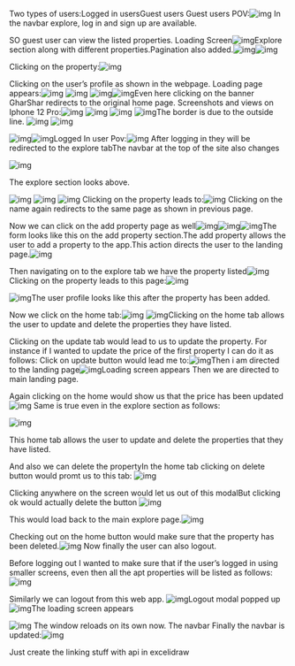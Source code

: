 Two types of users:Logged in usersGuest users
Guest users POV:![img](https://lh6.googleusercontent.com/QMxIL5Gq_kT_zhqFJsiBZj28V_tSIuPNuKXbhWdo-s6HoDhIaWPdkKQcDfWcpxwIi0X6iTSQdlEh5bw9jDVpyLvI9vgD-gbF81oJMqiTiMD-OgOvKC_uaHD3c-C9la1OHgyRjqsILJcZnDNFbFa0TyogYHRYCugoLsW0wtURofx_0pCmNhQxSYmLZwkYFQ)
In the navbar explore, log in and sign up are available.

SO guest user can view the listed properties.
Loading Screen![img](https://lh4.googleusercontent.com/Li2myddm4Kwow8LaCKOjwPwgnH9qmiBSBWL703RTMhbvCKAJCFzVtgoRvW0fSQ3ZGBO8t6Z4QcuHlRLI2maofs9j5vczVXyjHTKG9b9WDAbozLxC3Hf6ais7xc_uxJx0wW042qbDlQVAXAki-pJYvZBDSFdTtvjrSh5w2ifeLIF35kqCWLFPricHYZi9wQ)Explore section along with different properties.Pagination also added.![img](https://lh3.googleusercontent.com/qdJcDwyTb4-zHVINSutVlmeHDJcb6Twp0GFju7BGYBOwsRymhTHGR5nLRsMxR6gD1vHaPWs_x_kwFPto8wugxkXh0omAyc9FhJijSSRQAvCzIfcty31ir6MJ_-JEbQnBuCeO1ZwDSV_9bYFe-H8OxqADhw5c7J8nQAK7m6m2y25XxKlp7ksIR_JJXsH1_w)![img](https://lh5.googleusercontent.com/-fcOL1FzIQav2kTWJ_syey0WWnyzCf4Y7EbSjF_96gB0hl_cASH2YzZl97pkes2hjGPHhgj8NVKj-I1-8CiP13WNsmWJmmAkicbd3Y5ZOBlBzhyOPLNG86VMWT08XX29Ji6Pc8AyyhRk_asaE9nq6bUy3BDCKRq-rk30Xx7_FghRhm8l2_NBCCoXGQM_DQ)









Clicking on the property:![img](https://lh4.googleusercontent.com/-Dl0TSV3KbIdet-1x51RtVftAvLnyZZohytEXl5oMpkt3pP5MbIs51WXKnPt7TJjLhBc5eS5qkxsGOPJexyX4zAGWsfxWjOkDNClG03Rvj4fTIDdxOqM8feOk6_QffX3KzmJrXrtIYNQeAvhaP3KMZf7O5KZBs9Tn09sOQToy9mAcP6qsb6bGFkAxrfM1A)

Clicking on the user’s profile as shown in the webpage.
Loading page appears:![img](https://lh6.googleusercontent.com/hhwZGRlqtEeW9KyJyX7ZNFhaxOhf9k8F4XLHr86ahaD2cewkyuaHLX9kUlUDFvteSN9UHuuhPoKBe0AKm6qyVQBHgYVqB-_6D8_aiMEqWRRFjk-5gkufi7oi7hl5FSSo9IJR6ODo5euJCCebKw2_n-Om_1TW64384SS0dQr2p3BoiwEt_61W0naBkJM8EQ)
![img](https://lh5.googleusercontent.com/Atf09trsubiTjsPQ0TmPe0KniVWrYkxeswdCIQwwpRuUiOOBuJgYdnUronyDNIp_rdrAkidlxVDn0lxsf77o1DahANEQYrJc1OHnwUVH-2dUeakc9EdALMnohufylZeMBTEsTSPdrWuG2z_TC9C26puG3wznSu0lbABPaW5C99v6ukOIHIeH79cM75hn_g)
![img](https://lh6.googleusercontent.com/Zyo6IMVzNX8HsvU-k88SV9GkX_LLnN5YhRlprAb-msj8tUJeYBHRuSHtoZ3C47QkfShDKZl_bKHYRdjawBKwWn0mYmH_KJzo_zBh8oY7zDPht9wsi2uiCXQf7ModleyPwuXjZt-o545GdGRaZZzpByu-Elv34-rng7JdZ1qJ4safSUxlopzm_E1D3ZT4OQ)![img](https://lh5.googleusercontent.com/8U-pUtuernGlyBYRS__yNz0h0ht8fevWJZs3FT2G9Z9w0ZPmSP9qdg6pB-uO1KKSzvo_qkJw0fEL4j8aGNNwkUH4ZFVIXtO3V9NEjDtwHo5mE5R8f2KrMo9lg74s5t0hs9vvLmNIDEGqqrpgVVIU7PadKIckgCc_LrHgiEoTCckEwa54i2S-QvvwZIjCjQ)Even here clicking on the banner GharShar redirects to the original home page.
Screenshots and views on Iphone 12 Pro:![img](https://lh6.googleusercontent.com/fRqjjfgeFoWl2NJGZPVsEd661FB1K0mzt18TfVWZSuwUrGYBQ1iCIhfVWDdzwANMKRFvMV37BRDR5s-QZcPZDi_k-KdaCkSMYHjbIZLXSovOGLEsWrdPBQH4DRby-XesvYvtRiZQgi6o3FHzcyQMJVaIn5NAKsIbqQCgINfZ8aKYE9nCOrPFHFHpBahhKg) ![img](https://lh4.googleusercontent.com/fvo-4dXeOu6QC6JFecmridhh_I_QdWd6vo_gm5jDOsy5BkqtglLuGQlUm5BJ6X_nd2lWrj2Yk86gPLgd6595eiqIjv1c_KOmOKfbvqlb18qRCh7gOC60Qd6JF7SIMzTRzZb9Ah9A0O69eFi4RUjpXI-6MRxDYh-tXFIy8mbwxeAlHknYkGCggoy14AtN1A) ![img](https://lh5.googleusercontent.com/Lsu_FA6y15yt-TFXlUZOZxoDFXSDXjREVyKS6cTzX4D0FBTbqnkrmqPu95nx-0g9TCIov1MAEqAQfdIRNJvcNepIPmP1EdLgOgLOszlnKvhySBXkuwzK77s_K08rOr9NUXu-bUdhSnwfmDYZ_1rjFTaWq6VbAY3lRFTMlsP2V2xWR-ojHuXPXCyOURSkcw) ![img](https://lh4.googleusercontent.com/YDY9yU73Vn6_JpV2e8L8OWVWhFNmR-khkQcmmrFfuqhcBVa7m5HSWsU5EvsTJ0jdmzqKzOgW3crdiurDqBpuOqMmgYl1j41or17k2MocVhpiFm7FFiP8fcfE8DPERVloE2sV_KgcCCOHoTXw6-VtYwOJ2ScHBeTjR0yQS9uDbZWfxjegoKk3mSWxy62r4g)The border is due to the outside line.
![img](https://lh5.googleusercontent.com/g9FFlQW9N1eRFi9kXUz03kyAzJh18iGVcn5eYyXGVR7h8S8Dts96pW2KaQyFIyZZVMG1pGOcUaIe-gHH6yRYBcD4cil9Insp1BT33ZycTsfM9G2j0n0DczmqVPF3LK_B7CEv8yg5XuGjA7qx_ooxqBdB4Xgys7e3d0SeNe9vYikd43C6mkasrHFl6y3Ksw) ![img](https://lh5.googleusercontent.com/tFeozCYLJMzd913SwPQmw2SPunGd-K6eolrqQrzyAoD3MwW9rk0ksBDCHhEQ0mtjWaB_pOL_HoY9yJDJaNM6JhONoqzPaFk3sWPYE4HpCZ_wrdOci4G4n8Tuwf4-6sKnVNuy1mXTyDoCwUyLLCggNoXXzWTLoWd2KLqSn-D7FqpfbWsi2vGS0kVYJ59t2Q)



![img](https://lh4.googleusercontent.com/Z8N3xZZmjAApzmXYi-UR3lqrit9MwwxPCFDzUaUzG0xJIsTUY5ApUnWWyqNbkZxq1AD3Wyp27df8jtq294MnkhRYoepiBbuUA2OxgI1Muw6DAD5N-m84UwTTYjHej8Kg809Tn13tjW7JUr-s5Sebfpgo83zXuFNy664CaqaeJyVXovExyR3H60Xnrv4sWA)![img](https://lh3.googleusercontent.com/w8VZ8mpnNZfOZbiDhumwyBST41gdVZG5wlU2mfWVKtZ6kjsjE0r-3hT5oKuoy2VCQK2mrMa9XGUIcmH_dF3NAwD_7q3-w2h2Usxo4SIRI0vZcPnZTN9eQjjnUpPFIq9Gso3-qa5THPVH9IVhWF1sQaFk3akldupx5Axrz0Mk7tA7elKLxwb8eon17r7VOA)Logged In user Pov:![img](https://lh3.googleusercontent.com/hGJj6KEw45ipGrObu5icK-JYlDsLIM__bzvwW5lfpaFxzOvEhFyBhYp7cMlpyiEObFQu7vBD593zkXWZegPFAKPnf6S7520QECKSjk-tOXzSQjaUoRGj0kbNdE4fukBfvdeTCcFtnicinHtIOsp_nx25uMdVRZuz-0aO8h1ZF3ci5FAxRXflhy9SP9RaRA)
After logging in they will be redirected to the explore tabThe navbar at the top of the site also changes 

![img](https://lh5.googleusercontent.com/xKOjGN1x4AV_3F3nOnIms4FXuetEAtdFQeoFenJWHzxp-r0gX8RAVH0o85UBDbOF7okhweU2unchLFJtveAu1CNq8Ly1tgXenPykMqwc_nlkRjwlkkIhrGzKV7ATcu04Br5cYo04DmKRMrNLngpDgL7q_G_s5bzpfVszqlQzKWQueFdHFwbmzyhy1U-X2g)


The explore section looks above.

![img](https://lh3.googleusercontent.com/n3THjAgDfGWn9kPaSe8B6IGKZH65j99KV8_3GU6K3CRY-Qrp1wNSdPHBB_4hPLFzmIoD4MHh1XRG4yyCsvxFLC1MUaYlE6RDmnpqxasnVct_Q83cwso-j1UtjOKFRBdpXKpOjVUK71Psb7pdpW-RDeM1HXJZOdfFgMuhM8Rbt5m6I19Z66oDQS1VSBjANw)
![img](https://lh6.googleusercontent.com/X2mOdaOq6HDR9JrVb-fWW2Tn8BuVHv8nXQIdNXrpZXzhHo6S4BRBzL0GUXHAhR8kOg5o_jzCYLMlXXgGdPnpEs-uIdpW-8Tu-ZOvURC-VIlsr2C1CkWlvdgyMkIuc5jJA67TGuSIhFVJ-IHZqiDXbNIXLLHz9P56k9InHSnj_HK1lPqm6xiZUuVpLAWNXQ)
![img](https://lh5.googleusercontent.com/-aZ2dLDiahZtkDIkFbFLtGPoGXnPYxh3Ffng8x7mKPrsDxtZbrrT9ej6puLEKkUmKII2pOZZKz2qMNtvNB0GeHBP8HICbvM2pW3LzdTBhiwuz8mmdSUp96SGXjbeEj3c48Sw0DHqq-lFgDgpkbIXi_TYxO5famvasTuKeaW7F_eAqNMMwrnxRMWvLdUy-w)
Clicking on the property leads to:![img](https://lh4.googleusercontent.com/WLf5k1dVhQGWm3jtBj8mduZzP9Yi6Om7mEXAj8oQie_Pkr6w-uLEKgdSvpTO94MXtIK8vAeW5L_uX5-ijQNehWKyX6EaU-l5lylCIn-J6rohn3fP1jrSN10Kw64PVglwbCdq37L1C-3BmV6G6lAz8gU-a89pzjpZstwddf6q7QPlQY8smtYXZlENz-lKYw)
Clicking on the name again redirects to the same page as shown in previous page.







Now we can click on the add property page as well![img](https://lh3.googleusercontent.com/QFBWzPwXtRNw9b41TnIQTeepgtpx1cV-rc_kecdq0aRzOYg_SnW6fPVolXyDi7SyCBksVvjHfS3uxjGxkGzWHvsoxDCDnBm_-jJh8qKs2fjbyNxcuX6E8402f8zYbk6y4dwduXsrPUTPKywtwoQuUZp3G7CAJIqjL0QzXry1qHUk3AYNNDicMN8crtu9WA)![img](https://lh5.googleusercontent.com/cRHXsA-VLa4l9t2w3YkSAxQhufoq2wv2X8bc_29mIQeeiZ4vttEx2x3Vaj6_NIB838rNUiNKDvW8dG96Ag1fFmMZjVlwquhMSSZP9MKzHrdJVMK4ou5oSeBUB-4nJLJbT1q_tU1qh_ikrQwVOMxGgwVgLsKDMcwAfat2szVbTs6rHhqCt_f9fX_8XOjirw)![img](https://lh6.googleusercontent.com/y6wdUHn0Fnmka-ZavrfUxUzgB9rUkqYPNRSurTBwUxB69LKSnm2qx6M00Gpx4pb7SwtTzKN4R92r7JNcxn4d8EdNuWkT94PopMSgriwk5b6T42TIQSVPOdG4K2gcF2wAlpohhq2xc8YWAQV-GUlAZp8h_W-I_NKc9IXNNgNPjsGxeMFRR9KbhOh1cSZLmg)The form looks like this on the add property section.The add property allows the user to add a property to the app.This action directs the user to the landing page.![img](https://lh5.googleusercontent.com/m_GJxRaH5zdkm4G6Goiu3v58VoDfj_TLwhfEB7oswkib6K711436KNRKTdqka4oKEnAnRUs_WEPO3TDJrS_fHBuH3pgX9bNodIums-twv9pFMwqUwFM2LeEqtgcSln_NwvcObG2EL7QHnU-GCNnlQp7B4270gbsXfS6l8Lr4yExIJYEjhwxph4WdEA6NTw)








Then navigating on to the explore tab we have the property listed![img](https://lh5.googleusercontent.com/oP-1Bq9g0GLn8WA1JUZWzPc99j6dJMCCpFEOJ4sWTmmQ52rshRgsFcrXvASRUIMzBicssThoBEGzrFD0zZ2-WFPD1Uff2NJIRkKliODucmezOSw8846m5jNq1r6yRkn8sSu5soPnS321uHIIQAtpjo8WF52-IfNBa8KHPyrPtH34La43KL2DePt6MYknRQ)
Clicking on the property leads to this page:![img](https://lh6.googleusercontent.com/J5MiP0TGdQujwbgAo4kOUoihlejLphbR_mbnBWHgWPTXv8u4BEkOhA67fNojU6T0XI3dyl2RHT0uguExnMvhlOiXOO7bYsU8NJreYpTqqBDDmGRImkETX1RGVjnj8ZgpQoe8H9TaMTaXDfChjHEZBieHoDCFrtNlGgAbpYiFTF-OksDfo39U0cjU9RUcDw)








![img](https://lh4.googleusercontent.com/SQPZed5De9Y85CEjYsskjIPxeWBd7w-vi3t5231VibUgRRsUyJcIk2ARaoC5c03bILHVMYsQHBca3sGu7Wa5tlkekA2cmyNz15kBWeGBpuaPtKwswdWKUyGVhoe5gk7rzUPI3gwopduqrRr8Drp-iSP7K9lZhpACAZ3Ti8jh0qZ3pEOO9ZuMnlTcr_druw)The user profile looks like this after the property has been added.

Now we click on the home tab:![img](https://lh4.googleusercontent.com/RGpuxS9u9ZH-Xo0RKCb_QK9TkH2LTGgOSlrUjbGq1tVZp9vWQTosbfxqcS3_bFdlHCCNjFP3ipn0EmH5SeBldlSE2Niyg7bG6kewYgfY9vu_7dhhLr_5TKeS3ZnYyrTcitwDwEwAyVhK8we-ZzYKYSXyy-hdC8gulPNawpljCTCkoQVGiGm4estO3VNdLA)
![img](https://lh3.googleusercontent.com/ywauZybOzH-gmjRNoA5M1dz3aPDQhp3foygz1yReX354-QnY22mmiebw4-DxFcuyfdTZ7CMe5jheDa7Z11FEkq35S5vSPI5pSAu1iAzibt1ms-QjSmPAzGKHi_XtIqOUiDo9RATLd_53dtoo0ju3BjK7gZ8LufmBZ9einKSxpBesPrd4GfobcDPkNoM5JA)Clicking on the home tab allows the user to update and delete the properties they have listed.

Clicking on the update tab would lead to us to update the property.
For instance if I wanted to update the price of the first property I can do it as follows:
Click on update button would lead me to:![img](https://lh6.googleusercontent.com/yedeyi0NRoCTA74aj3gUp4ZPdzABGqobp9P_0R-QL3J7IYkm7ouuD7ecaDZUlu5jA26fawMUT5Fy5kLCivDNWDeWTlJ0Lpw2juyXmNe-SwMMrp419uo1Khooel3oR6_pL0RckilRS9TtPPsfxwPwWQ5PLhxuCBoNAU9F8Ucc55xCk1uyZF33ak_iZmhDjg)Then i am directed to the landing page![img](https://lh3.googleusercontent.com/bC5bkE-kJHet6tJL3aLSjKlFerKKgtfzFHI2bdpTW_j7UsLsDg_nS8j36doZ4vbcdgempX7fni-4A-Cc-0l4_5EWfHrxfdtHCfFRubuw_kPVo0TrwANPk4aqvyk_rLlzLt2cY9wevHKC7L_J4SPepulyDjlrnMWKrCbzzhh6HUvFdP2DdLBW7FvmclDlfw)Loading screen appears
Then we are directed to main landing page.

Again clicking on the home would show us that the price has been updated
![img](https://lh3.googleusercontent.com/DvXBK5pK27hhAtNEH-rKAo7fON6RB5tpt3DyJGLHDGVkPKK--9nK5Qn2y0iWkEklkSS67q_rTU7Q5GRjaodDiKmE6B-_L9VdbwagRACUUCyFCnE-FFUoT4_TGd5YlC-JWBGlbCkznI6ZHpjsQiCwEeH9oy7yZACDy2ZuZQ8UmtkQomSkxjyKTKpdaMPWag)
Same is true even in the explore section as follows:


![img](https://lh5.googleusercontent.com/kRTIK58yv12Hl_OrQM1cL8nOCtX-iIS_vAatL02Y3VKzS0KHuGCo-fZDp8UIIoiIQMxoQR-Xur1nwsC0PFuqVWEGzGBYtf3eDtn0Y7V_OFJNo7EoUYi9yQ36lkxVIxtUdB78yf0D9TiW1T4_YDx_SZZnaIiqU5ABsLHShSjnaz23aJy8Pew_7eZLgev8-Q)

This home tab allows the user to update and delete the properties that they have listed.

And also we can delete the propertyIn the home tab clicking on delete button would promt us to this tab:
![img](https://lh3.googleusercontent.com/JoyBdbqR7uvnlwjRiKP7Qk1LxfoliybibOXA30KIZ5FrFEfIhyPE_L7gZ1uzEqjzCXKmBIJU9c75hMOsUdjrMr20NH3nVaERdXXaFzfF9M2czYTzAvmg6JexHv9-dtGVuN5DkRqxOGT7inKJc3FgesCgS4C8HgDBiiploYBzd8LUkITROOYMqf9TUPz1aA)



Clicking anywhere on the screen would let us out of this modalBut clicking ok would actually delete the button
![img](https://lh5.googleusercontent.com/xoVd8kXvHZ2nvBK9xermG1KgvvbRthqjkAKVPFkmFkZsM0phLLENV0pnqBZygh60IX5GsZL4dRlEJz8o38gRORv1CTAgd8r0RsM3kd0UM_obacctUtVkNfazi2fuIvz9NOO7mCQJg6fWW9hppaXYqz8lptfnNLLnZ_ST7qYivPiR8JZR7wysdCSd6NRp-A)

This would load back to the main explore page.![img](https://lh5.googleusercontent.com/dJeaRkrcM2yBgvYV7rTm5JrQGLfLFMzTQH9FCycQU2ZbEyiG9F-Um40Nut971anOR20DeO6-hW6XLSd4f9pcNkwGzG0Xes2GYbgC9nBBKD41w3vj1m7HNJ93aJGH9VluUyEi6ZvymKKxWeeCGdpwWDFUHpPgWFjATIQMWOBakL65QhCZ0yROlhgBWSlZkA)

Checking out on the home button would make sure that the property has been deleted.![img](https://lh6.googleusercontent.com/g0aeL3oiP-Exi5Fc0mq4RzGxwXpO4ffP31CHoG8j3ktNOP20-s7cD2rtvwq69mAEuVHnqiCAo4LLtfZ52RqD5B6lR1GasojdfqsE6qgnPpbsP8maPcU72awLII5mXNcZUfl8HZPjFPP0x5TSAbbbJSPX5ug7Brm1HPiJXz59y4uJJ6Rz_WEdFMGSdWO-Mg)
Now finally the user can also logout.


Before logging out I wanted to make sure that if the user’s logged in using smaller screens, even then all the apt properties will be listed as follows:![img](https://lh3.googleusercontent.com/7Hd958fRaSzl7WbtuR7dFWFnK5KQbY30_XY5kiDdXxdlx1hpFrVLTCmfi9gKuLh-_EKAqcS27bkYJZI_EAdksASJTrHINJIxJcAxnErhtOJyL1GAm_333_lwYDIzHc1t2cltbj9kTPSRhpwBauuXPFd9BVAa1RneKNJiWNHKZkK4s4PaZDR5tivXgxFp-w)


Similarly we can logout from this web app.
![img](https://lh3.googleusercontent.com/EKltiKtsc-Z-i4FiOO9qs_1hyv2QC8YhkvPtaYJVuEvaVwmfwox8PyNPr12fEE4aO7WcCXf2rZ8s88TJ9KGDPsJOcgTp3D0Uze-u5wbmgoG-uv5qzv2r5UVSJ4qGcRaqiiAlNimxHrrfAGBlN3MMrsnANYfLsczUBu8JrliyuDhL7VtNo8aSVJq7Sd7TXg)Logout modal popped up![img](https://lh4.googleusercontent.com/vxJGt_98i69EDifwY2PQZYNgKz465yjFa7NLNOJN-U38ahH3zxJBR0RdUtl5enjlUHCSHkcv5BynA9C2ypPfAfrV7bK9-473N9OQbJJxLPtrUIFlrOI7jscUfe2cacthGu1jkHZQ0OnB4BHbXtBGUXHyyJrJUnBhpqm7OI8Sp0BdH3RBixinMPkksx9l_A)The loading screen appears







![img](https://lh5.googleusercontent.com/ByhhjhgOBU0TXbVhrONoQGjtOByE_wuWP-dxGsnTj8gnq64KfSXRdwIK-PSoskwuoIF5o3aIoVcuRs_P0H-IKeWRQolk_uHAVvl6wlPRxEYe1eCX2tTWIkfqX29Eoo2TzuOKm0lsbnQCIVjm03MnPxejEQA8t4JNX5YCF3ScT5vO9T9Tr4_hSPMdpJhsPA)
The window reloads on its own now.
The navbar 
Finally the navbar is updated:![img](https://lh6.googleusercontent.com/6Vox-5H_8V_7R0FXp0tXmV-rMp62y2eU2Ohnk9gZcgqyJwx9CsVw43Pfzjb145P1Da3HB8Ec_3NFpklViel06oMh8mXpB75xRaXjdzDZ0JsAjp701aopHV8brYA7c3LlcrsuIih7triZpuXDYUa_26r_0AZjEO3vcI4DK39EzvzO-fsUasZmoSya8amirw)


 
Just create the linking stuff with api in excelidraw 